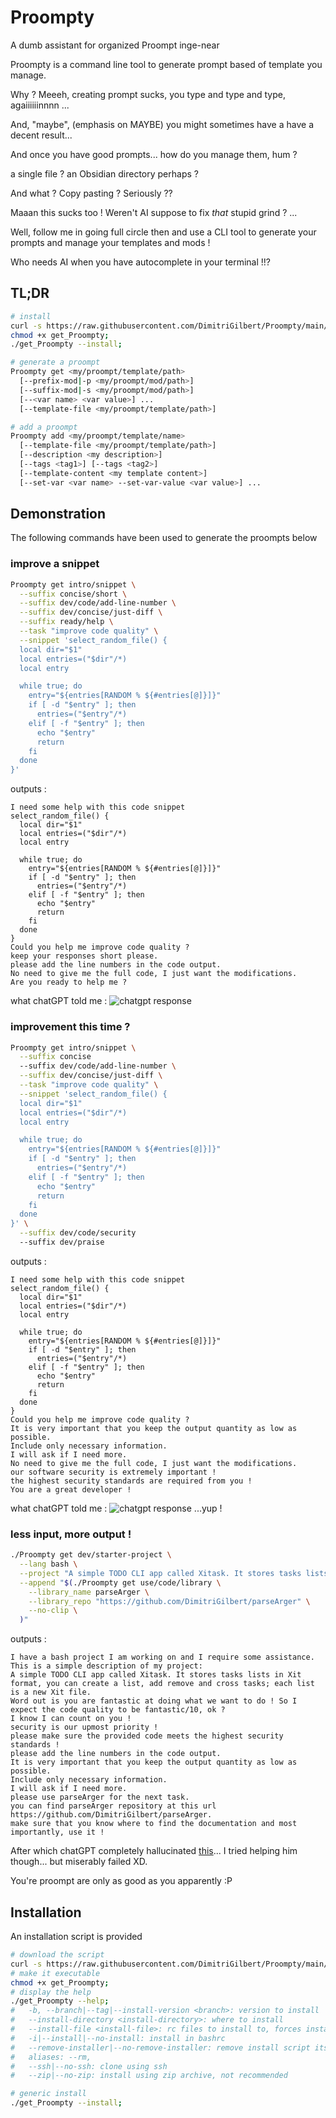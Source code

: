 # Proompty

A dumb assistant for organized Proompt inge-near

Proompty is a command line tool to generate prompt based of template you manage.

Why ? Meeeh, creating prompt sucks, you type and type and type, agaiiiiiinnnn ...

And, "maybe", (emphasis on MAYBE) you might sometimes have a have a decent result... 

And once you have good prompts... how do you manage them, hum ?

a single file ? an Obsidian directory perhaps ?

And what ? Copy pasting ? Seriously ??

Maaan this sucks too ! Weren't AI suppose to fix *that* stupid grind ? ...

Well, follow me in going full circle then and use a CLI tool to generate your prompts and manage your templates and mods !

Who needs AI when you have autocomplete in your terminal !!?

## TL;DR

```bash
# install
curl -s https://raw.githubusercontent.com/DimitriGilbert/Proompty/main/utils/get_Proompty -O;
chmod +x get_Proompty;
./get_Proompty --install;

# generate a proompt
Proompty get <my/proompt/template/path>
  [--prefix-mod|-p <my/proompt/mod/path>]
  [--suffix-mod|-s <my/proompt/mod/path>]
  [--<var name> <var value>] ...
  [--template-file <my/proompt/template/path>]

# add a proompt
Proompty add <my/proompt/template/name>
  [--template-file <my/proompt/template/path>]
  [--description <my description>]
  [--tags <tag1>] [--tags <tag2>]
  [--template-content <my template content>]
  [--set-var <var name> --set-var-value <var value>] ...
```
## Demonstration

The following commands have been used to generate the proompts below

### improve a snippet

```bash
Proompty get intro/snippet \
  --suffix concise/short \
  --suffix dev/code/add-line-number \
  --suffix dev/concise/just-diff \
  --suffix ready/help \
  --task "improve code quality" \
  --snippet 'select_random_file() {
  local dir="$1"
  local entries=("$dir"/*)
  local entry

  while true; do
    entry="${entries[RANDOM % ${#entries[@]}]}"
    if [ -d "$entry" ]; then
      entries=("$entry"/*)
    elif [ -f "$entry" ]; then
      echo "$entry"
      return
    fi
  done
}'
```
outputs : 
```
I need some help with this code snippet
select_random_file() {
  local dir="$1"
  local entries=("$dir"/*)
  local entry

  while true; do
    entry="${entries[RANDOM % ${#entries[@]}]}"
    if [ -d "$entry" ]; then
      entries=("$entry"/*)
    elif [ -f "$entry" ]; then
      echo "$entry"
      return
    fi
  done
}
Could you help me improve code quality ?
keep your responses short please.
please add the line numbers in the code output.
No need to give me the full code, I just want the modifications.
Are you ready to help me ?
```
what chatGPT told me :
![chatgpt response](content/chatgpt_response.png)

### improvement this time ?

```bash
Proompty get intro/snippet \
  --suffix concise
  --suffix dev/code/add-line-number \
  --suffix dev/concise/just-diff \
  --task "improve code quality" \
  --snippet 'select_random_file() {
  local dir="$1"
  local entries=("$dir"/*)
  local entry

  while true; do
    entry="${entries[RANDOM % ${#entries[@]}]}"
    if [ -d "$entry" ]; then
      entries=("$entry"/*)
    elif [ -f "$entry" ]; then
      echo "$entry"
      return
    fi
  done
}' \
  --suffix dev/code/security
  --suffix dev/praise
```
outputs :
```
I need some help with this code snippet
select_random_file() {
  local dir="$1"
  local entries=("$dir"/*)
  local entry

  while true; do
    entry="${entries[RANDOM % ${#entries[@]}]}"
    if [ -d "$entry" ]; then
      entries=("$entry"/*)
    elif [ -f "$entry" ]; then
      echo "$entry"
      return
    fi
  done
}
Could you help me improve code quality ?
It is very important that you keep the output quantity as low as possible.
Include only necessary information.
I will ask if I need more.
No need to give me the full code, I just want the modifications.
our software security is extremely important ! 
the highest security standards are required from you !
You are a great developer !
```
what chatGPT told me :
![chatgpt response](content/chatgpt_response_2.png) 
...yup !

### less input, more output !

```bash
./Proompty get dev/starter-project \
  --lang bash \
  --project "A simple TODO CLI app called Xitask. It stores tasks lists in Xit format, you can create a list, add remove and cross tasks; each list is a new Xit file." \
  --append "$(./Proompty get use/code/library \
    --library_name parseArger \
    --library_repo "https://github.com/DimitriGilbert/parseArger" \
    --no-clip \
  )"
```
outputs :
```
I have a bash project I am working on and I require some assistance. This is a simple description of my project:
A simple TODO CLI app called Xitask. It stores tasks lists in Xit format, you can create a list, add remove and cross tasks; each list is a new Xit file.
Word out is you are fantastic at doing what we want to do ! So I expect the code quality to be fantastic/10, ok ?
I know I can count on you !
security is our upmost priority !
please make sure the provided code meets the highest security standards !
please add the line numbers in the code output.
It is very important that you keep the output quantity as low as possible.
Include only necessary information.
I will ask if I need more.
please use parseArger for the next task.
you can find parseArger repository at this url https://github.com/DimitriGilbert/parseArger.
make sure that you know where to find the documentation and most importantly, use it !
```
After which chatGPT completely hallucinated [this](https://chatgpt.com/share/3f354cf4-4873-4798-90ae-5de294e16978)... I tried helping him though... but miserably failed XD.

You're proompt are only as good as you apparently :P

## Installation

An installation script is provided

```bash
# download the script
curl -s https://raw.githubusercontent.com/DimitriGilbert/Proompty/main/utils/get_Proompty -O;
# make it executable
chmod +x get_Proompty;
# display the help
./get_Proompty --help;
#	-b, --branch|--tag|--install-version <branch>: version to install
#	--install-directory <install-directory>: where to install
#	--install-file <install-file>: rc files to install to, forces install, repeatable
#	-i|--install|--no-install: install in bashrc
#	--remove-installer|--no-remove-installer: remove install script itself
#	aliases: --rm,
#	--ssh|--no-ssh: clone using ssh
#	--zip|--no-zip: install using zip archive, not recommended

# generic install
./get_Proompty --install;
```